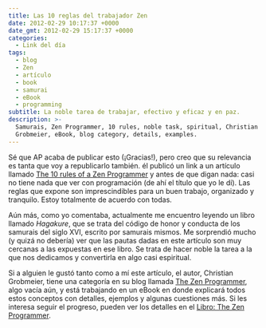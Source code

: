 ```yaml
---
title: Las 10 reglas del trabajador Zen
date: 2012-02-29 10:17:37 +0000
date_gmt: 2012-02-29 15:17:37 +0000
categories:
  - Link del día
tags:
  - blog
  - Zen
  - artículo
  - book
  - samurai
  - eBook
  - programming
subtitle: La noble tarea de trabajar, efectivo y eficaz y en paz.
description: >-
  Samurais, Zen Programmer, 10 rules, noble task, spiritual, Christian
  Grobmeier, eBook, blog category, details, examples.
---
```



Sé que AP acaba de publicar esto (¡Gracias!), pero creo que su relevancia es tanta que voy a republicarlo también. él publicó un link a un artículo llamado [The 10 rules of a Zen Programmer](http://www.grobmeier.de/the-10-rules-of-a-zen-programmer-03022012.html) y antes de que digan nada: casi no tiene nada que ver con programación (de ahí el título que yo le dí). Las reglas que expone son imprescindibles para un buen trabajo, organizado y tranquilo. Estoy totalmente de acuerdo con todas.

Aún más, como yo comentaba, actualmente me encuentro leyendo un libro llamado _Hagakure_, que se trata del código de honor y conducta de los samurais del siglo XVI, escrito por samurais mismos. Me sorprendió mucho (y quizá no debería) ver que las pautas dadas en este artículo son muy cercanas a las expuestas en ese libro. Se trata de hacer noble la tarea a la que nos dedicamos y convertirla en algo casi espiritual.

Si a alguien le gustó tanto como a mí este artículo, el autor, Christian Grobmeier, tiene una categoría en su blog llamada [The Zen Programmer](http://www.grobmeier.de/category/zen-programmer), algo vacía aún, y está trabajando en un eBook en donde explicará todos estos conceptos con detalles, ejemplos y algunas cuestiones más. Si les interesa seguir el progreso, pueden ver los detalles en el [Libro: The Zen Programmer](http://thezenprogrammer.grobmeier.de/).

